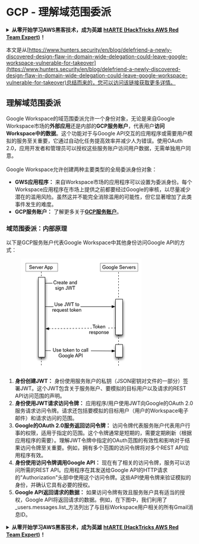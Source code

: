 # GCP - 理解域范围委派

<details>

<summary><strong>从零开始学习AWS黑客技术，成为英雄</strong> <a href="https://training.hacktricks.xyz/courses/arte"><strong>htARTE (HackTricks AWS Red Team Expert)</strong></a><strong>！</strong></summary>

支持HackTricks的其他方式：

* 如果您想在**HackTricks中看到您的公司广告**或**下载HackTricks的PDF**，请查看[**订阅计划**](https://github.com/sponsors/carlospolop)！
* 获取[**官方PEASS & HackTricks商品**](https://peass.creator-spring.com)
* 发现[**PEASS家族**](https://opensea.io/collection/the-peass-family)，我们独家的[**NFTs系列**](https://opensea.io/collection/the-peass-family)
* **加入** 💬 [**Discord群组**](https://discord.gg/hRep4RUj7f) 或 [**telegram群组**](https://t.me/peass) 或在 **Twitter** 🐦 上**关注**我 [**@carlospolopm**](https://twitter.com/carlospolopm)**。**
* **通过向** [**HackTricks**](https://github.com/carlospolop/hacktricks) 和 [**HackTricks Cloud**](https://github.com/carlospolop/hacktricks-cloud) github仓库提交PR来分享您的黑客技巧。

</details>

本文是从[https://www.hunters.security/en/blog/delefriend-a-newly-discovered-design-flaw-in-domain-wide-delegation-could-leave-google-workspace-vulnerable-for-takeover](https://www.hunters.security/en/blog/delefriend-a-newly-discovered-design-flaw-in-domain-wide-delegation-could-leave-google-workspace-vulnerable-for-takeover)总结而来的，您可以访问该链接获取更多详情。

## **理解域范围委派**

Google Workspace的域范围委派允许一个身份对象，无论是来自Google Workspace市场的**外部应用**还是内部的**GCP服务账户**，代表用户**访问Workspace中的数据**。这个功能对于与Google API交互的应用程序或需要用户模拟的服务至关重要，它通过自动化任务提高效率并减少人为错误。使用OAuth 2.0，应用开发者和管理员可以授权这些服务账户访问用户数据，无需单独用户同意。\
\
Google Workspace允许创建两种主要类型的全局委派身份对象：

* **GWS应用程序：** 来自Workspace市场的应用程序可以设置为委派身份。每个Workspace应用程序在市场上提供之前都要经过Google的审核，以尽量减少潜在的滥用风险。虽然这并不能完全消除滥用的可能性，但它显著增加了此类事件发生的难度。
* **GCP服务账户：** 了解更多关于[**GCP服务账户**](../gcp-basic-information.md#service-accounts)。

### **域范围委派：内部原理**

以下是GCP服务账户代表Google Workspace中其他身份访问Google API的方式：

<figure><img src="../../../.gitbook/assets/image (11).png" alt=""><figcaption></figcaption></figure>

1. **身份创建JWT：** 身份使用服务账户的私钥（JSON密钥对文件的一部分）签署JWT。这个JWT包含关于服务账户、要模拟的目标用户以及请求的REST API访问范围的声明。
2. **身份使用JWT请求访问令牌：** 应用程序/用户使用JWT向Google的OAuth 2.0服务请求访问令牌。请求还包括要模拟的目标用户（用户的Workspace电子邮件）和请求访问的范围。
3. **Google的OAuth 2.0服务返回访问令牌：** 访问令牌代表服务账户代表用户行事的权限，适用于指定的范围。这个令牌通常是短期的，需要定期刷新（根据应用程序的需要）。理解JWT令牌中指定的OAuth范围的有效性和影响对于结果访问令牌至关重要。例如，拥有多个范围的访问令牌将对多个REST API应用程序有效。
4. **身份使用访问令牌调用Google API：** 现在有了相关的访问令牌，服务可以访问所需的REST API。应用程序在其发送给Google API的HTTP请求的"Authorization"头部中使用这个访问令牌。这些API使用令牌来验证模拟的身份，并确认它具有必要的授权。
5. **Google API返回请求的数据：** 如果访问令牌有效且服务账户具有适当的授权，Google API将返回请求的数据。例如，在下图中，我们利用了_users.messages.list_方法列出了与目标Workspace用户相关的所有Gmail消息ID。





<details>

<summary><strong>从零开始学习AWS黑客技术，成为英雄</strong> <a href="https://training.hacktricks.xyz/courses/arte"><strong>htARTE (HackTricks AWS Red Team Expert)</strong></a><strong>！</strong></summary>

支持HackTricks的其他方式：

* 如果您想在**HackTricks中看到您的公司广告**或**下载HackTricks的PDF**，请查看[**订阅计划**](https://github.com/sponsors/carlospolop)！
* 获取[**官方PEASS & HackTricks商品**](https://peass.creator-spring.com)
* 发现[**PEASS家族**](https://opensea.io/collection/the-peass-family)，我们独家的[**NFTs系列**](https://opensea.io/collection/the-peass-family)
* **加入** 💬 [**Discord群组**](https://discord.gg/hRep4RUj7f) 或 [**telegram群组**](https://t.me/peass) 或在 **Twitter** 🐦 上**关注**我 [**@carlospolopm**](https://twitter.com/carlospolopm)**。**
* **通过向** [**HackTricks**](https://github.com/carlospolop/hacktricks) 和 [**HackTricks Cloud**](https://github.com/carlospolop/hacktricks-cloud) github仓库提交PR来分享您的黑客技巧。

</details>
